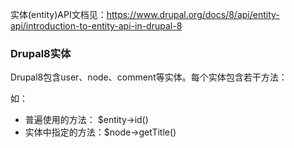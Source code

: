 实体(entity)API文档见：https://www.drupal.org/docs/8/api/entity-api/introduction-to-entity-api-in-drupal-8

### Drupal8实体
Drupal8包含user、node、comment等实体。每个实体包含若干方法：

如：

* 普遍使用的方法： $entity->id()
* 实体中指定的方法：$node->getTitle()

